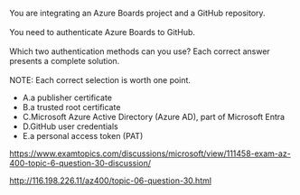 You are integrating an Azure Boards project and a GitHub repository.<br/><br/>You need to authenticate Azure Boards to GitHub.<br/><br/>Which two authentication methods can you use? Each correct answer presents a complete solution.<br/><br/>NOTE: Each correct selection is worth one point.<ul><li class="multi-choice-item"><span class="multi-choice-letter" data-choice-letter="A">A.</span>a publisher certificate</li><li class="multi-choice-item"><span class="multi-choice-letter" data-choice-letter="B">B.</span>a trusted root certificate</li><li class="multi-choice-item"><span class="multi-choice-letter" data-choice-letter="C">C.</span>Microsoft Azure Active Directory (Azure AD), part of Microsoft Entra</li><li class="multi-choice-item correct-hidden"><span class="multi-choice-letter" data-choice-letter="D">D.</span>GitHub user credentials</li><li class="multi-choice-item correct-hidden"><span class="multi-choice-letter" data-choice-letter="E">E.</span>a personal access token (PAT)</li></ul><p><a href="https://www.examtopics.com/discussions/microsoft/view/111458-exam-az-400-topic-6-question-30-discussion/">https://www.examtopics.com/discussions/microsoft/view/111458-exam-az-400-topic-6-question-30-discussion/</a></p><p><a href="http://116.198.226.11/az400/topic-06-question-30.html">http://116.198.226.11/az400/topic-06-question-30.html</a></p><script src="https://giscus.app/client.js"                    data-repo="azsamples/az204"                    data-repo-id="R_kgDOMRXzDQ"                    data-category="General"                    data-category-id="DIC_kwDOMRXzDc4Cgi27"                    data-mapping="pathname"                    data-strict="1"                    data-reactions-enabled="0"                    data-emit-metadata="0"                    data-input-position="bottom"                    data-theme="preferred_color_scheme"                    data-lang="en"                    crossorigin="anonymous"                    async>                    </script>
